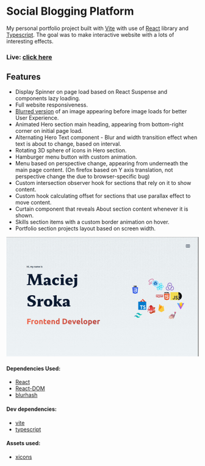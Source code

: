 # Social Blogging Platform

My personal portfolio project built with [Vite](https://vitejs.dev/) with use of [React](https://github.com/facebook/react) library and [Typescript](https://www.typescriptlang.org/). The goal was to make interactive website with a lots of interesting effects.

### Live: [click here](https://msroka.dev)

## Features
- Display Spinner on page load based on React Suspense and components lazy loading.
- Full website responsiveness.
- [Blurred version](https://blurha.sh/) of an image appearing before image loads for better User Experience.
- Animated Hero section main heading, appearing from bottom-right corner on initial page load.
- Alternating Hero Text component - Blur and width transition effect when text is about to change, based on interval.
- Rotating 3D sphere of icons in Hero section.
- Hamburger menu button with custom animation.
- Menu based on perspective change, appearing from underneath the main page content. (On firefox based on Y axis translation, not perspective change the due to browser-specific bug)
- Custom intersection observer hook for sections that rely on it to show content.
- Custom hook calculating offset for sections that use parallax effect to move content.
- Curtain component that reveals About section content whenever it is shown.
- Skills section items with a custom border animation on hover.
- Portfolio section projects layout based on screen width.
 
<img src="https://github.com/husky93/portfolio/blob/main/website.jpg?raw=true"/>

#### Dependencies Used:
- [React](https://github.com/facebook/react)
- [React-DOM](https://github.com/facebook/react/tree/main/packages/react-dom)
- [blurhash](https://blurha.sh/)

#### Dev dependencies:
- [vite](https://github.com/facebook/create-react-app)
- [typescript](https://www.typescriptlang.org/)

#### Assets used:
- [xicons](https://www.xicons.org/#/)